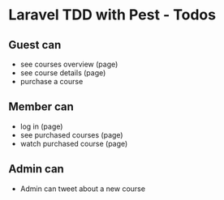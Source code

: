 # Laravel TDD with Pest - Todos

## Guest can
* see courses overview (page) 
* see course details (page) 
* purchase a course 

## Member can
* log in (page) 
* see purchased courses (page) 
* watch purchased course (page) 

## Admin can
* Admin can tweet about a new course 